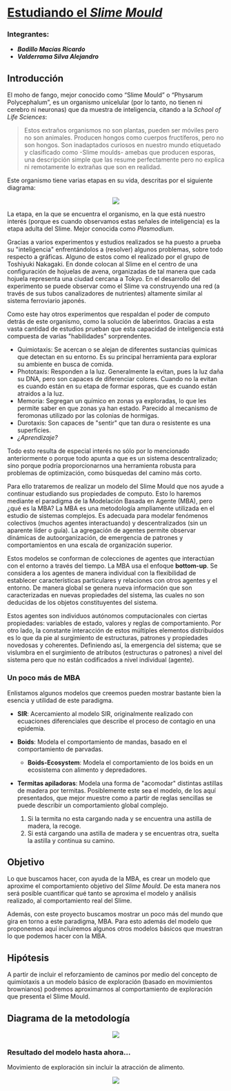 # <u>Estudiando el *Slime Mould*</u>

### Integrantes:

- ***Badillo Macías Ricardo***
- ***Valderrama Silva Alejandro***

## Introducción

El moho de fango, mejor conocido como “Slime Mould”  o “Physarum Polycephalum”, es un organismo unicelular (por lo tanto, no tienen ni cerebro ni neuronas) que da muestra de inteligencia, citando a la *School of Life Sciences*:

> Estos extraños organismos no son plantas, pueden ser móviles pero no son animales. Producen hongos como cuerpos fructíferos, pero no son hongos. Son inadaptados curiosos en nuestro mundo etiquetado y clasificado como -Slime moulds- amebas que producen esporas, una descripción simple que las resume perfectamente pero no explica ni remotamente lo extrañas que son en realidad.

Este organismo tiene varias etapas en su vida, descritas por el siguiente diagrama:

<p align="center">
  <img src="https://github.com/RichardoBM12/Slime_Mould_MBA/img/lifecycle.jpg?raw=true"/>
  
</p>

La etapa, en la que se encuentra el organismo, en la que está nuestro interés (porque es cuando observamos estas señales de inteligencia) es la etapa adulta del Slime. Mejor conocida como *Plasmodium*.

Gracias a varios experimentos y estudios realizados se ha puesto a prueba su "inteligencia" enfrentándolos a (resolver) algunos problemas, sobre todo respecto a gráficas.
Alguno de estos como el realizado por el grupo de Toshiyuki Nakagaki. En donde colocan al Slime en el centro de una configuración de hojuelas de avena, organizadas de tal manera que cada hojuela representa una ciudad cercana a Tokyo. En el desarrollo del experimento se puede observar como el Slime va construyendo una red (a través de sus tubos canalizadores de nutrientes) altamente similar al sistema ferroviario japonés. 

Como este hay otros experimentos que respaldan el poder de computo detrás de este organismo, como la solución de laberintos. Gracias a esta vasta cantidad de estudios prueban que esta capacidad de inteligencia está compuesta de varias "habilidades" sorprendentes. 

- Quimiotaxis: Se acercan o se alejan de diferentes sustancias químicas que detectan en su entorno. Es su principal herramienta para explorar su ambiente en busca de comida. 
- Phototaxis: Responden a la luz. Generalmente la evitan, pues la luz daña su DNA, pero son capaces de diferenciar colores. Cuando no la evitan es cuando están en su etapa de formar esporas, que es cuando están atraidos a la luz. 
- Memoria: Segregan un químico en zonas ya exploradas, lo que les permite saber en que zonas ya han estado. Parecido al mecanismo de feromonas utilizado por las colonias de hormigas.
- Durotaxis: Son capaces de "sentir" que tan dura o resistente es una superficies.
- *¿Aprendizaje?*

Todo esto resulta de especial interés no sólo por lo mencionado anteriormente o porque todo apunta a que es un sistema descentralizado; sino porque podría proporcionarnos una herramienta robusta para problemas de optimización, como búsquedas del camino más corto.

Para ello trataremos de realizar un modelo del Slime Mould que nos ayude a continuar estudiando sus propiedades de computo. Esto lo haremos mediante el paradigma de la Modelación Basada en Agente (MBA), pero ¿qué es la MBA?
La MBA es una metodología ampliamente utilizada en el estudio de sistemas complejos. Es adecuada para modelar fenómenos colectivos (muchos agentes interactuando) y descentralizados (sin un aparente líder o guía). La agregación de agentes permite observar dinámicas de autoorganización, de emergencia de patrones y comportamientos en una escala de organización superior.

Estos modelos se conforman de colecciones de agentes que interactúan con el entorno a través del tiempo. La MBA usa el enfoque **bottom-up**. Se considera a los agentes de manera individual con la flexibilidad de establecer características particulares y relaciones con otros agentes y el entorno. De manera global se genera nueva información que son caracterizadas en nuevas propiedades del sistema, las cuales no son deducidas de los objetos constituyentes del sistema.

Estos agentes son individuos autónomos computacionales con ciertas propiedades: variables de estado, valores y reglas de comportamiento. Por otro lado, la constante interacción de estos múltiples elementos distribuidos es lo que da pie al surgimiento de estructuras, patrones y propiedades novedosas y coherentes. Definiendo así, la emergencia del sistema; que se vislumbra en el surgimiento de atributos (estructuras o patrones) a nivel del sistema pero que no están codificados a nivel individual (agente).

### Un poco más de MBA

Enlistamos algunos modelos que creemos pueden mostrar bastante bien la esencia y utilidad de este paradigma.

- **SIR**: Acercamiento al modelo SIR, originalmente realizado con ecuaciones diferenciales que describe el proceso de contagio en una epidemia.

- **Boids**: Modela el comportamiento de mandas, basado en el comportamiento de parvadas.

  [^https://vimeo.com/58291553?fbclid=IwAR1C1qw5Jv7bCCR8nZy5QSIF5Ynx8-o3E6pdoWmCVb6QwYjL1JPz6oz-L6I]: 

  - **Boids-Ecosystem**: Modela el comportamiento de los boids en un ecosistema con alimento y depredadores.

- **Termitas apiladoras**: Modela una forma de "acomodar" distintas astillas de madera por termitas. 
  Posiblemente este sea el modelo, de los aquí presentados, que mejor muestre como a partir de reglas sencillas se puede describir un comportamiento global complejo. 

  1. Si la termita no esta cargando nada y se encuentra una astilla de madera, la recoge.
  2. Si está cargando una astilla de madera y se encuentras otra, suelta la astilla y continua su camino.

## Objetivo

Lo que buscamos hacer, con ayuda de la MBA, es crear un modelo que aproxime el comportamiento objetivo del *Slime Mould*. De esta manera nos será posible cuantificar qué tanto se aproxima el modelo y análisis realizado, al comportamiento real del Slime.

Además, con este proyecto buscamos mostrar un poco más del mundo que gira en torno a este paradigma, MBA. Para esto además del modelo que proponemos aquí incluiremos algunos otros modelos básicos que muestran lo que podemos hacer con la MBA.

## Hipótesis

A partir de incluir el reforzamiento de caminos por medio del concepto de quimiotaxis a un modelo básico de exploración (basado en movimientos brownianos) podremos aproximarnos al comportamiento de exploración que presenta el Slime Mould. 

[^El movimiento browniano es el movimiento aleatorio que se observa en las partículas que se hallan en un medio fluido]: 

## Diagrama de la metodología

<p align="center">
  <img src="https://github.com/a-valderrama/Genomica/blob/master/GenomicaComputacional/proyecto_final/img/Metodologia.png?raw=true"/>
</p>

### Resultado del modelo hasta ahora...

Movimiento de exploración sin incluir la atracción de alimento.

<p align="center">
  <img src="https://github.com/a-valderrama/Genomica/blob/master/GenomicaComputacional/proyecto_final/img/DLA-inverso-v1.jpeg?raw=true"/>
</p>
